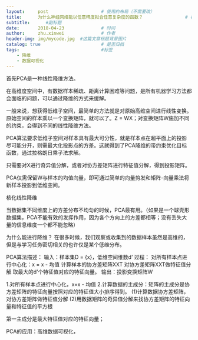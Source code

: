 ```yaml
---
layout:     post   				    # 使用的布局（不需要改）
title:      为什么神经网络能以任意精度拟合任意复杂度的函数？ 				# 标题 
subtitle:      #副标题
date:       2018-04-23 				# 时间
author:     zhu.xinwei 		    	# 作者
header-img: img/mycode.jpg 	#这篇文章标题背景图片
catalog: true 						# 是否归档
tags:								#标签
    - 降维
    - 数据可视化
---
```


首先PCA是一种线性降维方法。

在高维度空间中，有数据样本稀疏、距离计算困难等问题，是所有机器学习方法都会面临的问题，可以通过降维的方式来缓解。

一般来说，想获得低维子空间，最简单的方法就是对原始高维空间进行线性变换。原始空间的样本乘以一个变换矩阵，就可以了。Z = WX；对变换矩阵W施加不同的约束，会得到不同的线性降维方法。

PCA算法要求低维子空间对样本具有最大可分性，就是样本点在超平面上的投影尽可能分开，则需最大化投影点的方差。这就得到了PCA降维的带约束优化目标函数，通过拉格朗日乘子法求解。

只需要对X进行奇异值分解，或者对协方差矩阵进行特征值分解，得到投影矩阵。

PCA仅需保留W与样本的均值向量，即可通过简单的向量剪发和矩阵-向量乘法将新样本投影到低维空间。


核化线性降维

当数据集不同维度上的方差分布不均匀的时候，PCA最有用。（如果是一个球壳形数据集，PCA不能有效的发挥作用，因为各个方向上的方差都相等；没有丢失大量的信息维度一个都不能忽略）


为什么能进行降维？ 在很多时候，我们观察或收集到的数据样本虽然是高维的，但是与学习任务密切相关的也许仅是某个低维分布。 


PCA算法描述：
输入：样本集D = {x}，低维空间维数d’
过程：
对所有样本点进行中心化：x = x - 均值
计算样本的协方差矩阵XXT
对协方差矩阵XXT做特征值分解
取最大的d’个特征值对应的特征向量。
输出：投影变换矩阵W 

1.对所有样本点进行中心化，x=x - 均值
2.计算数据的主成分：矩阵的主成分是协方差矩阵的特征向量按照对应的特征值大小排序得到。
(1)计算数据协方差矩阵，对协方差矩阵做特征值分解
(2)用数据矩阵的奇异值分解来找协方差矩阵的特征向量和特征值的平方根

第一主成分是最大特征值对应的特征向量；

PCA的应用：高维数据可视化，